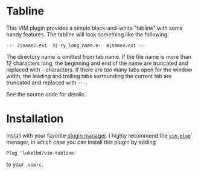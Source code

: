 # Tabline
This VIM plugin provides a simple black-and-white "tabline" with some handy features. The tabline will look something like the following:

```
··· 2|name2.ext  3|·ry_long_name.e·  4|name4.ext ···
```

The directory name is omitted from tab name. If the file name is more than 12 characters
long, the beginning and end of the name are truncated and replaced with `·` characters.
If there are too many tabs open for the window width, the leading and trailing tabs
surrounding the current tab are truncated and replaced with `···`.

See the source code for details.





  # Installation
  Install with your favorite [plugin manager](https://vi.stackexchange.com/questions/388/what-is-the-difference-between-the-vim-plugin-managers).
  I highly recommend the [`vim-plug`](https://github.com/junegunn/vim-plug)` manager,
  in which case you can install this plugin by adding
  ```
  Plug 'lukelbd/vim-tabline'
  ```
  to your `.vimrc`.
  
